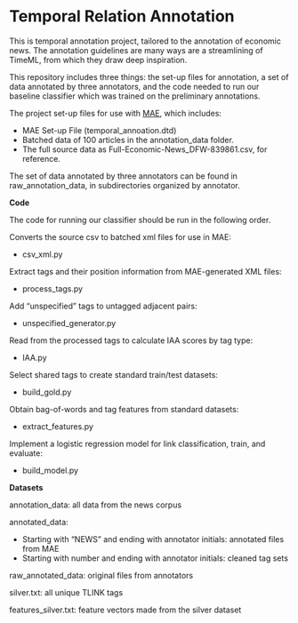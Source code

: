 # Temporal Relation Annotation

This is temporal annotation project, tailored to the annotation of economic news. The annotation guidelines are many ways are a streamlining of TimeML, from which they draw deep inspiration.


This repository includes three things: the set-up files for annotation, a set of data annotated by three annotators, and the code needed to run our baseline classifier which was trained on the preliminary annotations. 

The project set-up files for use with [MAE](https://keighrim.github.io/mae-annotation/), which includes: 
+ MAE Set-up File (temporal_annoation.dtd)
+ Batched data of 100 articles in the annotation_data folder. 
+ The full source data as Full-Economic-News_DFW-839861.csv, for reference. 

The set of data annotated by three annotators can be found in raw_annotation_data, in subdirectories organized by annotator. 

**Code**

The code for running our classifier should be run in the following order. 

Converts the source csv to batched xml files for use in MAE:

+ csv_xml.py

Extract tags and their position information from MAE-generated XML files:

+ process_tags.py

Add “unspecified” tags to untagged adjacent pairs:

+ unspecified_generator.py

Read from the processed tags to calculate IAA scores by tag type:

+ IAA.py

Select shared tags to create standard train/test datasets: 

+ build_gold.py

Obtain bag-of-words and tag features from standard datasets:

+ extract_features.py

Implement a logistic regression model for link classification, train, and evaluate:

+ build_model.py

**Datasets**

annotation_data: all data from the news corpus

annotated_data: 

+ Starting with “NEWS” and ending with annotator initials: annotated files from MAE
+ Starting with number and ending with annotator initials: cleaned tag sets

raw_annotated_data: original files from annotators

silver.txt: all unique TLINK tags

features_silver.txt: feature vectors made from the silver dataset 



